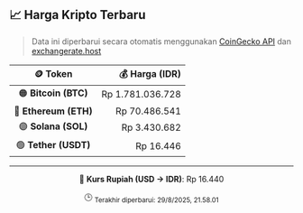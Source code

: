 

<!-- HARGA_KRIPTO -->
## 📈 Harga Kripto Terbaru

> Data ini diperbarui secara otomatis menggunakan [CoinGecko API](https://www.coingecko.com/) dan [exchangerate.host](https://exchangerate.host/)

<div align="center">

| 🪙 Token | 💰 Harga (IDR) |
|:------:|---------------:|
| 🟠 **Bitcoin (BTC)**   | Rp 1.781.036.728 |
| 🔵 **Ethereum (ETH)**  | Rp 70.486.541 |
| 🟣 **Solana (SOL)**    | Rp 3.430.682 |
| 🟢 **Tether (USDT)**   | Rp 16.446 |

---

💱 **Kurs Rupiah (USD → IDR)**: Rp 16.440

🕒 <sub>Terakhir diperbarui: 29/8/2025, 21.58.01</sub>

</div>
<!-- /HARGA_KRIPTO -->